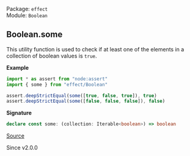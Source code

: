 Package: `effect`<br />
Module: `Boolean`<br />

## Boolean.some

This utility function is used to check if at least one of the elements in a collection of boolean values is `true`.

**Example**

```ts
import * as assert from "node:assert"
import { some } from "effect/Boolean"

assert.deepStrictEqual(some([true, false, true]), true)
assert.deepStrictEqual(some([false, false, false]), false)
```

**Signature**

```ts
declare const some: (collection: Iterable<boolean>) => boolean
```

[Source](https://github.com/Effect-TS/effect/tree/main/packages/effect/src/Boolean.ts#L280)

Since v2.0.0